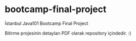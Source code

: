 # bootcamp-final-project
İstanbul Java101 Bootcamp Final Project

Bitirme projesinin detayları PDF olarak repository içindedir. :)
